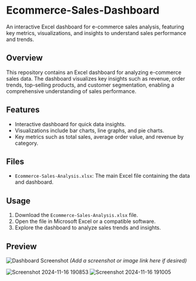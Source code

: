 # Ecommerce-Sales-Dashboard
An interactive Excel dashboard for e-commerce sales analysis, featuring key metrics, visualizations, and insights to understand sales performance and trends.

## Overview
This repository contains an Excel dashboard for analyzing e-commerce sales data. The dashboard visualizes key insights such as revenue, order trends, top-selling products, and customer segmentation, enabling a comprehensive understanding of sales performance.

## Features
- Interactive dashboard for quick data insights.
- Visualizations include bar charts, line graphs, and pie charts.
- Key metrics such as total sales, average order value, and revenue by category.

## Files
- `Ecommerce-Sales-Analysis.xlsx`: The main Excel file containing the data and dashboard.

## Usage
1. Download the `Ecommerce-Sales-Analysis.xlsx` file.
2. Open the file in Microsoft Excel or a compatible software.
3. Explore the dashboard to analyze sales trends and insights.

## Preview
![Dashboard Screenshot](#) *(Add a screenshot or image link here if desired)*

![Screenshot 2024-11-16 190853](https://github.com/user-attachments/assets/4beb27ff-e2af-48ac-8c27-6c4e38cb84c2)
![Screenshot 2024-11-16 191005](https://github.com/user-attachments/assets/f6940b58-b397-4299-872a-e6bd4558f370)
